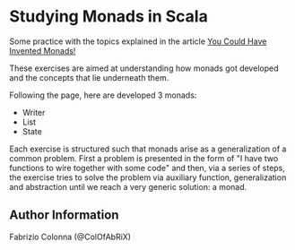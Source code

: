 # Studying Monads in Scala

Some practice with the topics explained in the article [You Could Have Invented Monads!](1)

These exercises are aimed at understanding how monads got developed and the concepts that lie underneath them.
  
Following the page, here are developed 3 monads:

- Writer
- List
- State 

Each exercise is structured such that monads arise as a generalization of a
common problem.
First a problem is presented in the form of "I have two functions to wire
together with some code" and then, via a series of steps, the exercise tries to
solve the problem via auxiliary function, generalization and abstraction until
we reach a very generic solution: a monad. 

[1]: http://blog.sigfpe.com/2006/08/you-could-have-invented-monads-and.html

## Author Information

Fabrizio Colonna (@ColOfAbRiX)
